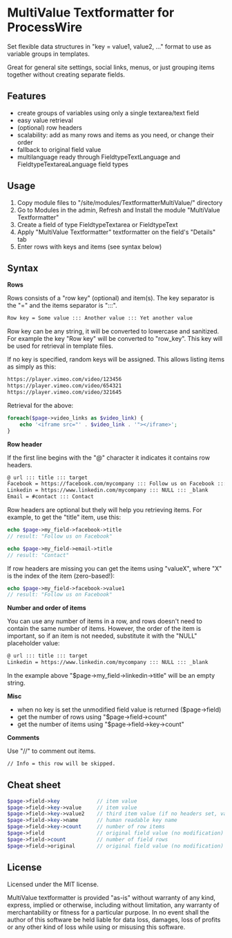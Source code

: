 MultiValue Textformatter for ProcessWire
================

Set flexible data structures in "key = value1, value2, ..." format to use as variable groups in templates.

Great for general site settings, social links, menus, or just grouping items together without creating separate fields.

Features
---------------------------------------

- create groups of variables using only a single textarea/text field
- easy value retrieval
- (optional) row headers
- scalability: add as many rows and items as you need, or change their order
- fallback to original field value
- multilanguage ready through FieldtypeTextLanguage and FieldtypeTextareaLanguage field types

Usage
---------------------------------------

1. Copy module files to "/site/modules/TextformatterMultiValue/" directory
2. Go to Modules in the admin, Refresh and Install the module "MultiValue Textformatter"
3. Create a field of type FieldtypeTextarea or FieldtypeText
4. Apply "MultiValue Textformatter" textformatter on the field's "Details" tab
5. Enter rows with keys and items (see syntax below)

Syntax
---------------------------------------

**Rows**

Rows consists of a "row key" (optional) and item(s).
The key separator is the "=" and the items separator is ":::".

```txt
Row key = Some value ::: Another value ::: Yet another value
```

Row key can be any string, it will be converted to lowercase and sanitized.
For example the key "Row key" will be converted to "row_key".
This key will be used for retrieval in template files.

If no key is specified, random keys will be assigned.
This allows listing items as simply as this:

```txt
https://player.vimeo.com/video/123456
https://player.vimeo.com/video/654321
https://player.vimeo.com/video/321645
```

Retrieval for the above:

```php
foreach($page->video_links as $video_link) {
    echo '<iframe src="' . $video_link . '"></iframe>';
}
```
**Row header**

If the first line begins with the "@" character it indicates it contains row headers.

```txt
@ url ::: title ::: target
Facebook = https://facebook.com/mycompany ::: Follow us on Facebook ::: _blank
Linkedin = https://www.linkedin.com/mycompany ::: NULL ::: _blank
Email = #contact ::: Contact
```
Row headers are optional but thely will help you retrieving items. 
For example, to get the "title" item, use this:

```php
echo $page->my_field->facebook->title
// result: "Follow us on Facebook"

echo $page->my_field->email->title
// result: "Contact"
```

If row headers are missing you can get the items using "valueX", where "X" is the index of the item (zero-based!):
```php
echo $page->my_field->facebook->value1
// result: "Follow us on Facebook"
```

**Number and order of items**

You can use any number of items in a row, and rows doesn't need to contain the same number of items.
However, the order of the item is important, so if an item is not needed, substitute it with the "NULL" placeholder value:

```txt
@ url ::: title ::: target
Linkedin = https://www.linkedin.com/mycompany ::: NULL ::: _blank
```

In the example above "$page->my_field->linkedin->title" will be an empty string.

**Misc**

- when no key is set the unmodified field value is returned ($page->field)
- get the number of rows using "$page->field->count"
- get the number of items using "$page->field->key->count"

**Comments**

Use "//" to comment out items.

```txt
// Info = this row will be skipped.
```

Cheat sheet
---------------------------------------

```php
$page->field->key            // item value
$page->field->key->value     // item value
$page->field->key->value2    // third item value (if no headers set, value0, value1, ...)
$page->field->key->name      // human readable key name
$page->field->key->count     // number of row items
$page->field                 // original field value (no modification)
$page->field->count          // number of field rows
$page->field->original       // original field value (no modification)
```

License
---------------------------------------

Licensed under the MIT license.

MultiValue textformatter is provided "as-is" without warranty of any kind, express, implied or otherwise, including without limitation, any warranty of merchantability or fitness for a particular purpose. In no event shall the author of this software be held liable for data loss, damages, loss of profits or any other kind of loss while using or misusing this software.
